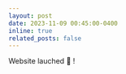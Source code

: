 ```yaml
---
layout: post
date: 2023-11-09 00:45:00-0400
inline: true
related_posts: false
---
```


Website lauched :cowboy_hat_face: !
